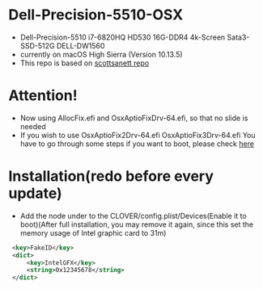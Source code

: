 # Dell-Precision-5510-OSX
* Dell-Precision-5510 i7-6820HQ HD530 16G-DDR4 4k-Screen Sata3-SSD-512G DELL-DW1560  
* currently on macOS High Sierra (Version 10.13.5)
* This repo is based on
[scottsanett repo](https://github.com/scottsanett/M5510-4K-High-Sierra-Installation)   
# Attention!
* Now using AllocFix.efi and OsxAptioFixDrv-64.efi, so that no slide is needed
* If you wish to use OsxAptioFix2Drv-64.efi OsxAptioFix3Drv-64.efi You have to go through some steps if you want to boot, please check [here](https://github.com/wmchris/DellXPS15-9550-OSX/blob/master/Tutorial_10.12_Step7.md#osx-doesnt-boot-anymore-after-firmware-upgrade-to-1225-or-higher) 
# Installation(redo before every update)
* Add the node under to the CLOVER/config.plist/Devices(Enable it to boot)(After full installation, you may remove it again, since this set the memory usage of Intel graphic card to 31m)
```XML
 <key>FakeID</key>
 <dict>
     <key>IntelGFX</key>
     <string>0x12345678</string>
 </dict>
```
